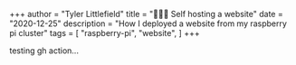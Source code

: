 +++
author = "Tyler Littlefield"
title = "👨🏻‍🍳 Self hosting a website"
date = "2020-12-25"
description = "How I deployed a website from my raspberry pi cluster"
tags = [
    "raspberry-pi",
    "website",
]
+++

testing gh action...